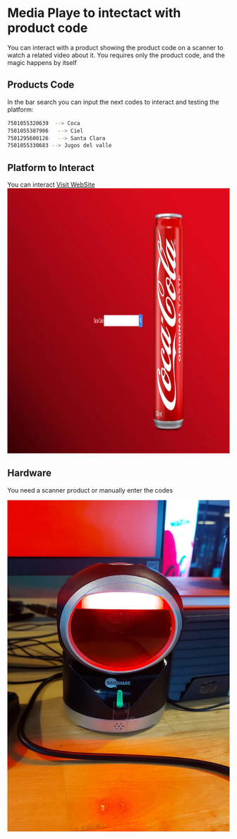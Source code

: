 # Media Playe to intectact with product code

You can interact with a product showing the product code on a scanner to watch a related video about it. You requires only the product code, and the magic happens by itself

## Products Code

In the bar search you can input the next codes to interact and testing the platform:

```bash
7501055320639  --> Coca
7501055307906   --> Ciel
7501295600126   --> Santa Clara
7501055330683 --> Jugos del valle
```
## Platform to Interact
You can interact
[Visit WebSite](https://retailmibeex.net/codeproduct/)
<img src="media/main.png" alt="main" width="800" height="600">


## Hardware
You need a scanner product or manually enter the codes

<img src="media/scanner.jpg" alt="scanner" width="600" height="750">
